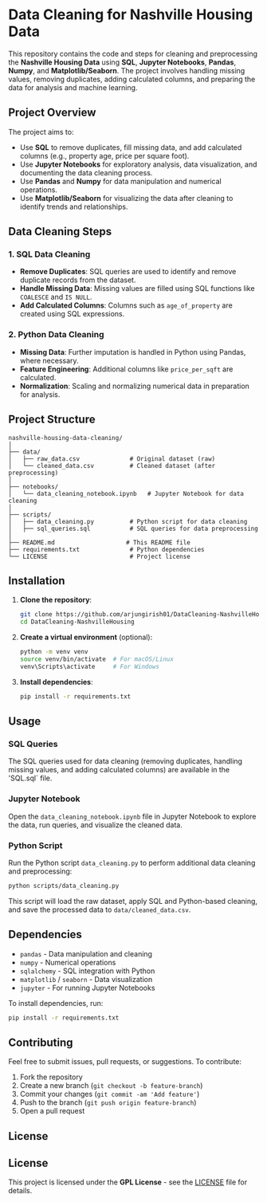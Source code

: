 
# Data Cleaning for Nashville Housing Data

This repository contains the code and steps for cleaning and preprocessing the **Nashville Housing Data** using **SQL**, **Jupyter Notebooks**, **Pandas**, **Numpy**, and **Matplotlib/Seaborn**. The project involves handling missing values, removing duplicates, adding calculated columns, and preparing the data for analysis and machine learning.

## Project Overview

The project aims to:
- Use **SQL** to remove duplicates, fill missing data, and add calculated columns (e.g., property age, price per square foot).
- Use **Jupyter Notebooks** for exploratory analysis, data visualization, and documenting the data cleaning process.
- Use **Pandas** and **Numpy** for data manipulation and numerical operations.
- Use **Matplotlib/Seaborn** for visualizing the data after cleaning to identify trends and relationships.

## Data Cleaning Steps

### 1. **SQL Data Cleaning**
   - **Remove Duplicates**: SQL queries are used to identify and remove duplicate records from the dataset.
   - **Handle Missing Data**: Missing values are filled using SQL functions like `COALESCE` and `IS NULL`.
   - **Add Calculated Columns**: Columns such as `age_of_property` are created using SQL expressions.

### 2. **Python Data Cleaning**
   - **Missing Data**: Further imputation is handled in Python using Pandas, where necessary.
   - **Feature Engineering**: Additional columns like `price_per_sqft` are calculated.
   - **Normalization**: Scaling and normalizing numerical data in preparation for analysis.

## Project Structure

```
nashville-housing-data-cleaning/
│
├── data/
│   ├── raw_data.csv              # Original dataset (raw)
│   └── cleaned_data.csv          # Cleaned dataset (after preprocessing)
│
├── notebooks/
│   └── data_cleaning_notebook.ipynb   # Jupyter Notebook for data cleaning
│
├── scripts/
│   ├── data_cleaning.py          # Python script for data cleaning
│   ├── sql_queries.sql           # SQL queries for data preprocessing
│
├── README.md                    # This README file
├── requirements.txt              # Python dependencies
└── LICENSE                       # Project license
```

## Installation

1. **Clone the repository**:
   ```bash
   git clone https://github.com/arjungirish01/DataCleaning-NashvilleHousing.git
   cd DataCleaning-NashvilleHousing
   ```

2. **Create a virtual environment** (optional):
   ```bash
   python -m venv venv
   source venv/bin/activate  # For macOS/Linux
   venv\Scripts\activate     # For Windows
   ```

3. **Install dependencies**:
   ```bash
   pip install -r requirements.txt
   ```

## Usage

### SQL Queries
The SQL queries used for data cleaning (removing duplicates, handling missing values, and adding calculated columns) are available in the 'SQL.sql` file.

### Jupyter Notebook
Open the `data_cleaning_notebook.ipynb` file in Jupyter Notebook to explore the data, run queries, and visualize the cleaned data.

### Python Script
Run the Python script `data_cleaning.py` to perform additional data cleaning and preprocessing:
```bash
python scripts/data_cleaning.py
```

This script will load the raw dataset, apply SQL and Python-based cleaning, and save the processed data to `data/cleaned_data.csv`.

## Dependencies

- `pandas` - Data manipulation and cleaning
- `numpy` - Numerical operations
- `sqlalchemy` - SQL integration with Python
- `matplotlib` / `seaborn` - Data visualization
- `jupyter` - For running Jupyter Notebooks

To install dependencies, run:
```bash
pip install -r requirements.txt
```

## Contributing

Feel free to submit issues, pull requests, or suggestions. To contribute:
1. Fork the repository
2. Create a new branch (`git checkout -b feature-branch`)
3. Commit your changes (`git commit -am 'Add feature'`)
4. Push to the branch (`git push origin feature-branch`)
5. Open a pull request

## License

## License

This project is licensed under the **GPL License** - see the [LICENSE](LICENSE) file for details.
